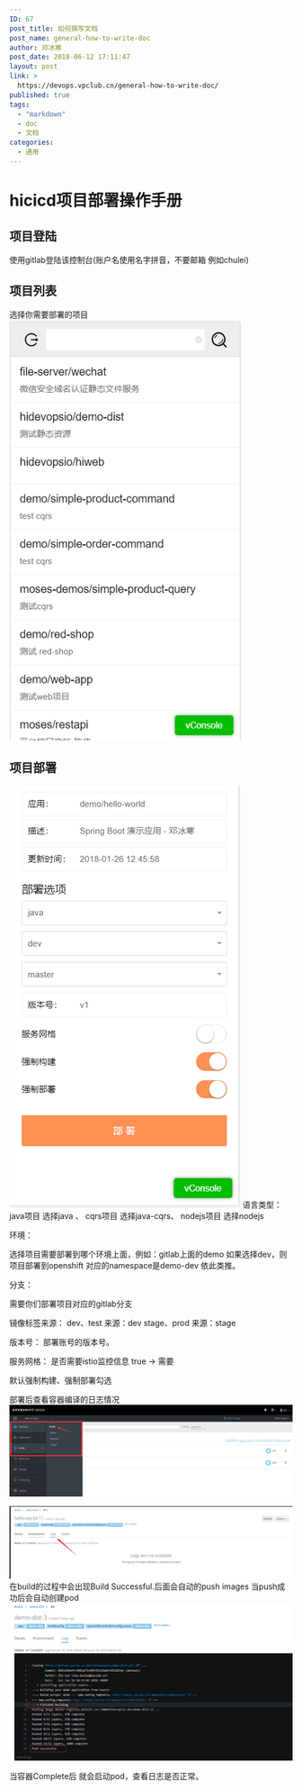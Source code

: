 ```yaml
---
ID: 67
post_title: 如何撰写文档
post_name: general-how-to-write-doc
author: 邓冰寒
post_date: 2018-06-12 17:11:47
layout: post
link: >
  https://devops.vpclub.cn/general-how-to-write-doc/
published: true
tags:
  - "markdown"
  - doc
  - 文档
categories:
  - 通用
---
```




# hicicd项目部署操作手册

## 项目登陆

使用gitlab登陆该控制台(账户名使用名字拼音，不要邮箱 例如chulei)


## 项目列表

选择你需要部署的项目
![](/images/hicicd-operation-manual/listProject.png)
## 项目部署
![](/images/hicicd-operation-manual/build.png)
语言类型： 
java项目 选择java 、
cqrs项目 选择java-cqrs、
nodejs项目 选择nodejs

环境：

选择项目需要部署到哪个环境上面，例如：gitlab上面的demo 如果选择dev，则项目部署到openshift 对应的namespace是demo-dev 依此类推。

分支：

需要你们部署项目对应的gitlab分支

镜像标签来源：
dev、test  来源：dev
stage、prod 来源：stage


版本号：
部署账号的版本号。

服务网格：
是否需要istio监控信息 true -> 需要 

默认强制构建、强制部署勾选

部署后查看容器编译的日志情况
![](/images/hicicd-operation-manual/hicicdBuilds.png)

![](/images/hicicd-operation-manual/hicicd_logs.png)
在build的过程中会出现Build Successful.后面会自动的push  images  当push成功后会自动创建pod
![](/images/hicicd-operation-manual/build-success.png)

当容器Complete后 就会启动pod，查看日志是否正常。
